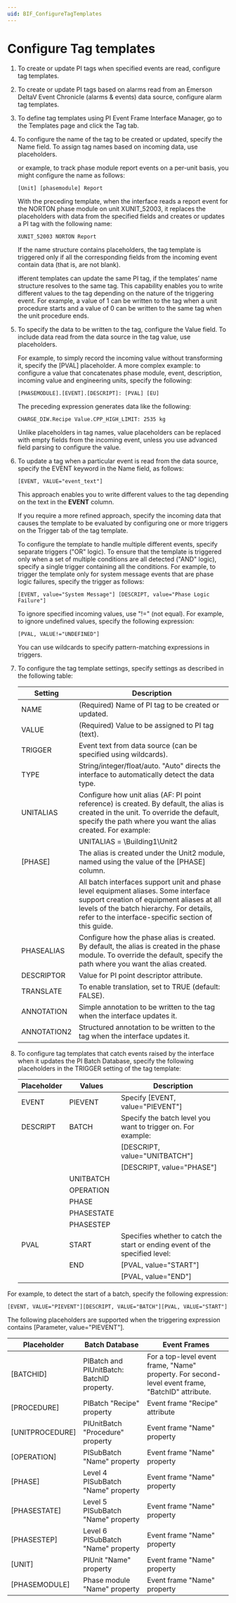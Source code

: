 ```yaml
---
uid: BIF_ConfigureTagTemplates
---
```


# Configure Tag templates

1. 	To create or update PI tags when specified events are read, configure tag templates.
2. 	To create or update PI tags based on alarms read from an Emerson DeltaV Event Chronicle (alarms & events) data source, configure alarm tag templates.
3. 	To define tag templates using PI Event Frame Interface Manager, go to the Templates page and click the Tag tab.
4. 	To configure the name of the tag to be created or updated, specify the Name field. To assign tag names based on incoming data, use placeholders.

    or example, to track phase module report events on a per-unit basis, you might configure the name as follows:

    ```
    [Unit] [phasemodule] Report
    ```

    With the preceding template, when the interface reads a report event for the NORTON phase module on unit XUNIT_52003, it replaces the placeholders with data from the specified fields and creates or updates a PI tag with the following name:

    ```
    XUNIT_52003 NORTON Report
    ```

    If the name structure contains placeholders, the tag template is triggered only if all the corresponding fields from the incoming event contain data (that is, are not blank).

    ifferent templates can update the same PI tag, if the templates’ name structure resolves to the same tag. This capability enables you to write different values to the tag depending on the nature of the triggering event. For example, a value of 1 can be written to the tag when a unit procedure starts and a value of 0 can be written to the same tag when the unit procedure ends.

5. 	To specify the data to be written to the tag, configure the Value field. To include data read from the data source in the tag value, use placeholders.

    For example, to simply record the incoming value without transforming it, specify the [PVAL] placeholder. A more complex example: to configure a value that concatenates phase module, event, description, incoming value and engineering units, specify the following:

    ```
    [PHASEMODULE].[EVENT].[DESCRIPT]: [PVAL] [EU]
    ```

    The preceding expression generates data like the following:

    ```
    CHARGE_DIW.Recipe Value.CPP_HIGH_LIMIT: 2535 kg
    ```

    Unlike placeholders in tag names, value placeholders can be replaced with empty fields from the incoming event, unless you use advanced field parsing to configure the value.

6. 	To update a tag when a particular event is read from the data source, specify the EVENT keyword in the Name field, as follows:

    ```
    [EVENT, VALUE="event_text"]
    ```

    This approach enables you to write different values to the tag depending on the text in the **EVENT** column.

    If you require a more refined approach, specify the incoming data that causes the template to be evaluated by configuring one or more triggers on the Trigger tab of the tag template.

    To configure the template to handle multiple different events, specify separate triggers ("OR" logic). To ensure that the template is triggered only when a set of multiple conditions are all detected ("AND" logic), specify a single trigger containing all the conditions. For example, to trigger the template only for system message events that are phase logic failures, specify the trigger as follows:

    ```
    [EVENT, value="System Message"] [DESCRIPT, value="Phase Logic Failure"]
    ```

    To ignore specified incoming values, use "!=" (not equal). For example, to ignore undefined values, specify the following expression:

    ```
    [PVAL, VALUE!="UNDEFINED"]
    ```

    You can use wildcards to specify pattern-matching expressions in triggers.

7. 	To configure the tag template settings, specify settings as described in the following table:

    | Setting | Description |
    | ------- | ----------- |
    | NAME | (Required) Name of PI tag to be created or updated. |
    | VALUE | (Required) Value to be assigned to PI tag (text). |
    | TRIGGER | Event text from data source (can be specified using wildcards). |
    | TYPE | String/integer/float/auto. "Auto" directs the interface to automatically detect the data type. |
    | UNITALIAS | Configure how unit alias (AF: PI point reference) is created. By default, the alias is created in the unit. To override the default, specify the path where you want the alias created. For example:
    |  | UNITALIAS = \Building1\Unit2| |
    | [PHASE] | The alias is created under the Unit2 module, named using the value of the [PHASE] column. |
    |  |  All batch interfaces support unit and phase level equipment aliases. Some interface support creation of equipment aliases at all levels of the batch hierarchy. For details, refer to the interface-specific section of this guide. |
    | PHASEALIAS | Configure how the phase alias is created. By default, the alias is created in the phase module. To override the default, specify the path where you want the alias created. |
    | DESCRIPTOR | Value for PI point descriptor attribute. |
    | TRANSLATE | To enable translation, set to TRUE (default: FALSE). |
    | ANNOTATION | Simple annotation to be written to the tag when the interface updates it. |
    | ANNOTATION2 | Structured annotation to be written to the tag when the interface updates it. |

8. 	To configure tag templates that catch events raised by the interface when it updates the PI Batch Database, specify the following placeholders in the TRIGGER setting of the tag template:

    | Placeholder | Values | Description |
    | ----------- | ------ | ----------- |
    | EVENT | PIEVENT | Specify [EVENT, value="PIEVENT"] |
    | DESCRIPT | BATCH | Specify the batch level you want to trigger on. For example: |
    |   |   |  [DESCRIPT, value="UNITBATCH"] |
    |   |   |  [DESCRIPT, value="PHASE"] |
    |   | UNITBATCH |     |
    |   | OPERATION |     |
    |   | PHASE     |     |
    |   | PHASESTATE |    |
    |   | PHASESTEP |     |
    | PVAL | START | Specifies whether to catch the start or ending event of the specified level: |
    |      | END | [PVAL, value="START"] |
    |      |     | [PVAL, value="END"]   |

For example, to detect the start of a batch, specify the following expression:

```
[EVENT, VALUE="PIEVENT"][DESCRIPT, VALUE="BATCH"][PVAL, VALUE="START"]
```

The following placeholders are supported when the triggering expression contains [Parameter, value="PIEVENT"].

| Placeholder | Batch Database | Event Frames |
| ----------- | -------------- | ------------ |
| [BATCHID] | PIBatch and PIUnitBatch: BatchID property. | For a top-level event frame, "Name" property. For second-level event frame, "BatchID" attribute. |
| [PROCEDURE] | PIBatch "Recipe" property | Event frame "Recipe" attribute |
| [UNITPROCEDURE] | PIUnitBatch "Procedure" property | Event frame "Name" property |
| [OPERATION] | PISubBatch "Name" property | Event frame "Name" property |
| [PHASE] | Level 4 PISubBatch "Name" property | Event frame "Name" property |
| [PHASESTATE] | Level 5 PISubBatch "Name" property | Event frame "Name" property |
| [PHASESTEP] | Level 6 PISubBatch "Name" property | Event frame "Name" property |
| [UNIT] | PIUnit "Name" property | Event frame "Name" property |
| [PHASEMODULE] | Phase module "Name" property | Event frame "Name" property |